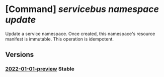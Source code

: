# [Command] _servicebus namespace update_

Update a service namespace. Once created, this namespace's resource manifest is immutable. This operation is idempotent.

## Versions

### [2022-01-01-preview](/Resources/mgmt-plane/L3N1YnNjcmlwdGlvbnMve30vcmVzb3VyY2Vncm91cHMve30vcHJvdmlkZXJzL21pY3Jvc29mdC5zZXJ2aWNlYnVzL25hbWVzcGFjZXMve30=/2022-01-01-preview.xml) **Stable**

<!-- mgmt-plane /subscriptions/{}/resourcegroups/{}/providers/microsoft.servicebus/namespaces/{} 2022-01-01-preview -->
